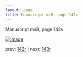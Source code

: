 ```yaml
---
layout: page
title: Manuscript msB, page 142v
---
```


Manuscript msB, page 142v

[![image](http://www.homermultitext.org/iipsrv?OBJ=IIP,1.0&FIF=/project/homer/pyramidal/deepzoom/hmt/vbbifolio/v1/vb_142v_143r.tif&WID=100&CVT=JPEG)](http://www.homermultitext.org/ict2/?urn=urn:cite2:hmt:vbbifolio.v1:vb_142v_143r)

prev:  [142r](../142r) | next:  [143r](../143r)

